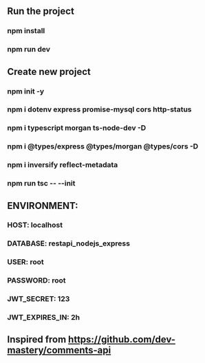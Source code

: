 ## Run the project
### npm install
### npm run dev

## Create new project
### npm init -y
### npm i dotenv express promise-mysql cors http-status
### npm i typescript morgan ts-node-dev -D
### npm i @types/express @types/morgan @types/cors -D
### npm i inversify reflect-metadata
### npm run tsc -- --init

## ENVIRONMENT:
### HOST: localhost
### DATABASE: restapi_nodejs_express
### USER: root
### PASSWORD: root
### JWT_SECRET: 123
### JWT_EXPIRES_IN: 2h

## Inspired from https://github.com/dev-mastery/comments-api
